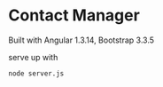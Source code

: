 <h1>Contact Manager</h1>

Built with Angular 1.3.14, Bootstrap 3.3.5

serve up with <pre><code>node server.js</code></pre>